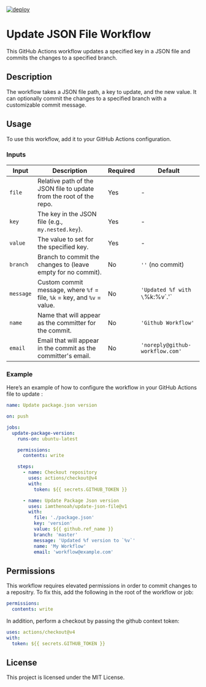 [![deploy](https://github.com/iamthenoah/update-json-file/actions/workflows/deploy.yml/badge.svg)](https://github.com/iamthenoah/update-json-file/actions/workflows/deploy.yml)

# Update JSON File Workflow

This GitHub Actions workflow updates a specified key in a JSON file and commits the changes to a specified branch.

## Description

The workflow takes a JSON file path, a key to update, and the new value. It can optionally commit the changes to a specified branch with a customizable commit message.

## Usage

To use this workflow, add it to your GitHub Actions configuration.

### Inputs

| **Input** | **Description**                                                         | **Required** | **Default**                     |
| --------- | ----------------------------------------------------------------------- | ------------ | ------------------------------- |
| `file`    | Relative path of the JSON file to update from the root of the repo.     | Yes          | -                               |
| `key`     | The key in the JSON file (e.g., `my.nested.key`).                       | Yes          | -                               |
| `value`   | The value to set for the specified key.                                 | Yes          | -                               |
| `branch`  | Branch to commit the changes to (leave empty for no commit).            | No           | `''` (no commit)                |
| `message` | Custom commit message, where `%f` = file, `%k` = key, and `%v` = value. | No           | `'Updated %f with \`%k:%v\`.'`  |
| `name`    | Name that will appear as the committer for the commit.                  | No           | `'Github Workflow'`             |
| `email`   | Email that will appear in the commit as the committer's email.          | No           | `'noreply@github-workflow.com'` |

### Example

Here’s an example of how to configure the workflow in your GitHub Actions file to update :

```yaml
name: Update package.json version

on: push

jobs:
  update-package-version:
    runs-on: ubuntu-latest

    permissions:
      contents: write

    steps:
      - name: Checkout repository
        uses: actions/checkout@v4
        with:
          token: ${{ secrets.GITHUB_TOKEN }}

      - name: Update Package Json version
        uses: iamthenoah/update-json-file@v1
        with:
          file: './package.json'
          key: 'version'
          value: ${{ github.ref_name }}
          branch: 'master'
          message: 'Updated %f version to `%v`'
          name: 'My Workflow'
          email: 'workflow@example.com'
```

## Permissions

This workflow requires elevated permissions in order to commit changes to a repositry. To fix this, add the following in the root of the workflow or job:

```yaml
permissions:
  contents: write
```

In addition, perform a checkout by passing the github context token:

```yaml
uses: actions/checkout@v4
with:
  token: ${{ secrets.GITHUB_TOKEN }}
```

## License

This project is licensed under the MIT License.
